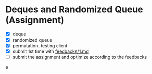 # Deques and Randomized Queue (Assignment)

- [x] deque
- [x] randomized queue
- [x] permutation, testing client
- [x] submit 1st time with [feedbacks/1.md](https://github.com/runningIris/deques-randomized-queue/blob/master/feedbacks/1.md)
- [ ] submit the assignment and optimize according to the feedbacks

a